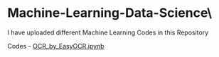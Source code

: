 # Machine-Learning-Data-Science\

I have uploaded different Machine Learning Codes in this Repository

Codes - 
        [OCR_by_EasyOCR.ipynb](OCR_by_EasyOCR.ipynb)

